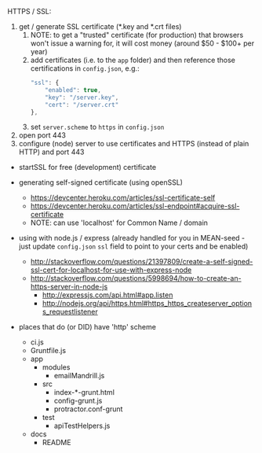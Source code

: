 HTTPS / SSL:

1. get / generate SSL certificate (*.key and *.crt files)
	1. NOTE: to get a "trusted" certificate (for production) that browsers won't issue a warning for, it will cost money (around $50 - $100+ per year)
	2. add certificates (i.e. to the `app` folder) and then reference those certifications in `config.json`, e.g.:
		```js
		"ssl": {
			"enabled": true,
			"key": "/server.key",
			"cert": "/server.crt"
		},
		```
	3. set `server.scheme` to `https` in `config.json`
2. open port 443
3. configure (node) server to use certificates and HTTPS (instead of plain HTTP) and port 443

- startSSL for free (development) certificate

- generating self-signed certificate (using openSSL)
	- https://devcenter.heroku.com/articles/ssl-certificate-self
	- https://devcenter.heroku.com/articles/ssl-endpoint#acquire-ssl-certificate
	- NOTE: can use 'localhost' for Common Name / domain
	
- using with node.js / express (already handled for you in MEAN-seed - just update `config.json` `ssl` field to point to your certs and be enabled)
	- http://stackoverflow.com/questions/21397809/create-a-self-signed-ssl-cert-for-localhost-for-use-with-express-node
	- http://stackoverflow.com/questions/5998694/how-to-create-an-https-server-in-node-js
		- http://expressjs.com/api.html#app.listen
		- http://nodejs.org/api/https.html#https_https_createserver_options_requestlistener
		
		
- places that do (or DID) have 'http' scheme
	- ci.js
	- Gruntfile.js
	- app
		- modules
			- emailMandrill.js
		- src
			- index-*-grunt.html
			- config-grunt.js
			- protractor.conf-grunt
		- test
			- apiTestHelpers.js
	- docs
		- README
		